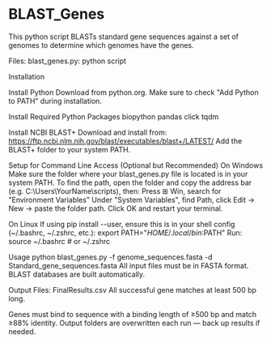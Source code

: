 # BLAST_Genes
This python script BLASTs standard gene sequences against a set of genomes to determine which genomes have the genes.

Files: blast_genes.py: python script 

Installation

Install Python Download from python.org. Make sure to check "Add Python to PATH" during installation.

Install Required Python Packages biopython pandas click tqdm

Install NCBI BLAST+ Download and install from: https://ftp.ncbi.nlm.nih.gov/blast/executables/blast+/LATEST/ Add the BLAST+ folder to your system PATH.

Setup for Command Line Access (Optional but Recommended) On Windows Make sure the folder where your blast_genes.py file is located is in your system PATH. To find the path, open the folder and copy the address bar (e.g. C:\Users\YourName\scripts), then: Press ⊞ Win, search for "Environment Variables" Under "System Variables", find Path, click Edit → New → paste the folder path. Click OK and restart your terminal.

On Linux If using pip install --user, ensure this is in your shell config (~/.bashrc, ~/.zshrc, etc.): export PATH="$HOME/.local/bin:$PATH" Run: source ~/.bashrc # or ~/.zshrc

Usage python blast_genes.py -f genome_sequences.fasta -d Standard_gene_sequences.fasta 
All input files must be in FASTA format. BLAST databases are built automatically.

Output Files: FinalResults.csv 
All successful gene matches at least 500 bp long.

Genes must bind to sequence with a binding length of ≥500 bp and match ≥88% identity. Output folders are overwritten each run — back up results if needed.
